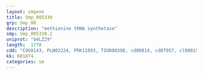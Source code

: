 ```yaml
---
layout: smgene
title: Smp_005330
grp: Smp_00
description: "methionine tRNA synthetase"
smp: Smp_005330.1
uniprot: "G4LZ29"
length:  1770
cdd: "COG0143, PLN02224, PRK11893, TIGR00398, cd00814, cd07957, cl00015, cl12020, pfam09334"
kk: K01874
categories: sm
---
```

